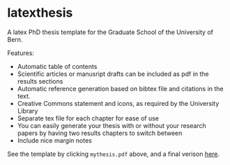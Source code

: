 # latexthesis
A latex PhD thesis template for the Graduate School of the University of Bern.

Features:
* Automatic table of contents
* Scientific articles or manusript drafts can be included as pdf in the results sections
* Automatic reference generation based on bibtex file and citations in the text.
* Creative Commons statement and icons, as required by the University Library
* Separate tex file for each chapter for ease of use
* You can easily generate your thesis with or without your research papers by having two results chapters to switch between
* Include nice margin notes

See the template by clicking `mythesis.pdf` above, and a final verison [here](https://drive.google.com/open?id=0B_Iex2d05ajAUmR3RDJBTkRsNEE).
